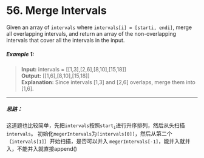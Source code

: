 # 56. Merge Intervals
Given an array of `intervals` where `intervals[i] = [starti, endi]`, merge all overlapping intervals,
and return an array of the non-overlapping intervals that cover all the intervals in the input.

##### Example 1:
> **Input:** intervals = [[1,3],[2,6],[8,10],[15,18]]  
> **Output:** [[1,6],[8,10],[15,18]]  
> **Explanation:** Since intervals [1,3] and [2,6] overlaps, merge them into [1,6].

---
##### 思路：
这道题也比较简单，先把`intervals`按照`start`<sub>`i`</sub>进行升序排列，然后从头扫描`intervals`。
初始化`megerIntervals`为`[intervals[0]]`，然后从第二个（`intervals[1]`）开始扫描，是否可以并入
`megerIntervals[-1]`，能并入就并入，不能并入就直接append()